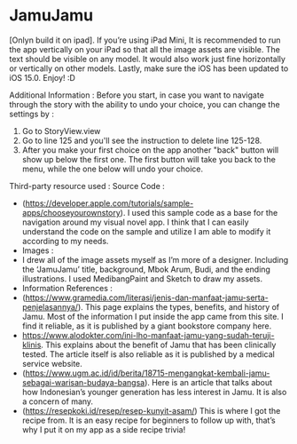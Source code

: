 # JamuJamu

[Onlyn build it on ipad]. If you’re using iPad Mini, It is recommended to run the app vertically on your iPad so that all the image assets are visible. The text should be visible on any model. It would also work just fine horizontally or vertically on other models. Lastly, make sure the iOS has been updated to iOS 15.0. Enjoy! :D


Additional Information :
Before you start, in case you want to navigate through the story with the ability to undo your choice, you can change the settings by :
 1. Go to StoryView.view
 2. Go to line 125 and you'll see the instruction to delete line 125-128.
 3. After you make your first choice on the app another "back" button will show up below the first one. The first button will take you back to the menu, while the one below will undo your choice.


Third-party resource used :
Source Code :
*  (https://developer.apple.com/tutorials/sample-apps/chooseyourownstory). I used this sample code as a base for the navigation around my visual novel app. I think that I can easily understand the code on the sample and utilize I am able to modify it according to my needs.
* Images :
* I drew all of the image assets myself as I’m more of a designer. Including the ‘JamuJamu’ title, background, Mbok Arum, Budi, and the ending illustrations. I used MedibangPaint and Sketch to draw my assets.
* Information References :
* (https://www.gramedia.com/literasi/jenis-dan-manfaat-jamu-serta-penjelasannya/). This page explains the types, benefits, and history of Jamu. Most of the information I put inside the app came from this site. I find it reliable, as it is published by a giant bookstore company here.
* https://www.alodokter.com/ini-lho-manfaat-jamu-yang-sudah-teruji-klinis. This explains about the benefit of Jamu that has been clinically tested. The article itself is also reliable as it is published by a medical service website.
* (https://www.ugm.ac.id/id/berita/18715-mengangkat-kembali-jamu-sebagai-warisan-budaya-bangsa). Here is an article that talks about how Indonesian’s younger generation has less interest in Jamu. It is also a concern of many.
* (https://resepkoki.id/resep/resep-kunyit-asam/) This is where I got the recipe from. It is an easy recipe for beginners to follow up with, that’s why I put it on my app as a side recipe trivia!
